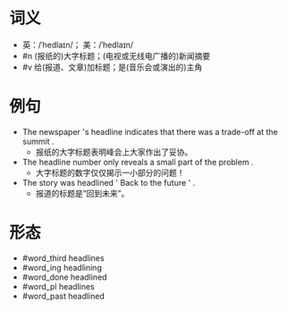 # 词义
- 英：/ˈhedlaɪn/； 美：/ˈhedlaɪn/
- #n (报纸的)大字标题；(电视或无线电广播的)新闻摘要
- #v 给(报道、文章)加标题；是(音乐会或演出的)主角
# 例句
- The newspaper 's headline indicates that there was a trade-off at the summit .
	- 报纸的大字标题表明峰会上大家作出了妥协。
- The headline number only reveals a small part of the problem .
	- 大字标题的数字仅仅揭示一小部分的问题！
- The story was headlined ' Back to the future ' .
	- 报道的标题是“回到未来”。
# 形态
- #word_third headlines
- #word_ing headlining
- #word_done headlined
- #word_pl headlines
- #word_past headlined
